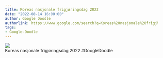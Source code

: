 ```yaml
---
title: Koreas nasjonale frigjøringsdag 2022
date: "2022-08-14 16:00:00"
author: Google Doodle
authorlink: https://www.google.com/search?q=Koreas%20nasjonale%20frigj%C3%B8ringsdag%202022
tags:
- Google-Doodle
---
```

<img src="https://www.google.com/logos/doodles/2022/national-liberation-day-of-korea-2022-6753651837109632-law.gif" referrerpolicy="no-referrer"><br>Koreas nasjonale frigjøringsdag 2022 #GoogleDoodle
